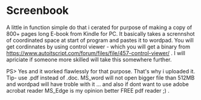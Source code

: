# Screenbook
A little in function simple do that i cerated for purpose of making a copy of 800+ pages long E-book from Kindle for PC.
It basically takes a scrennshot of coordinated space at start of program and pastes it to wordpad. 
You will get cordinnates by using control viewer - which you will get a binary from https://www.autoitscript.com/forum/files/file/457-control-viewer/ . 
I will apriciate if someone more skilled will take this somewhere further.

PS> Yes and it worked flawlessly for that purpose. That's why i uploaded it.
Tip- use .pdf instead of .doc. MS_word will not open bigger file than 512MB and wordpad will have troble with it ... and also if dont want to use adobe acrobat reader MS_Edge is my opinion better FREE pdf reader ;) .
